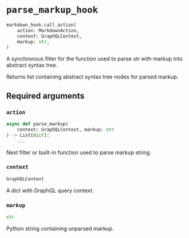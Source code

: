 # `parse_markup_hook`

```python
markdown_hook.call_action(
    action: MarkdownAction,
    context: GraphQLContext,
    markup: str,
)
```

A synchronous filter for the function used to parse str with markup into abstract syntax tree.

Returns list containing abstract syntax tree nodes for parsed markup.


## Required arguments

### `action`

```python
async def parse_markup(
    context: GraphQLContext, markup: str
) -> List[dict]:
    ...
```

Next filter or built-in function used to parse markup string.


### `context`

```python
GraphQLContext
```

A dict with GraphQL query context.


### `markup`

```python
str
```

Python string containing unparsed markup.